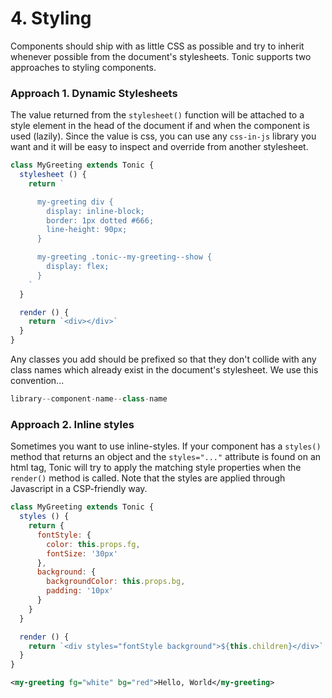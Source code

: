 # 4. Styling

Components should ship with as little CSS as possible and try to inherit
whenever possible from the document's stylesheets. Tonic supports two approaches
to styling components.

### Approach 1. Dynamic Stylesheets
The value returned from the `stylesheet()` function will be attached to a style
element in the head of the document if and when the component is used (lazily).
Since the value is css, you can use any `css-in-js` library you want and it will
be easy to inspect and override from another stylesheet.

```js
class MyGreeting extends Tonic {
  stylesheet () {
    return `

      my-greeting div {
        display: inline-block;
        border: 1px dotted #666;
        line-height: 90px;
      }

      my-greeting .tonic--my-greeting--show {
        display: flex;
      }
    `
  }

  render () {
    return `<div></div>`
  }
}
```

Any classes you add should be prefixed so that they don't collide with any class
names which already exist in the document's stylesheet. We use this convention...

```js
library--component-name--class-name
```

### Approach 2. Inline styles

Sometimes you want to use inline-styles. If your component has a `styles()`
method that returns an object and the `styles="..."` attribute is found on an
html tag, Tonic will try to apply the matching style properties when the
`render()` method is called. Note that the styles are applied through Javascript
in a CSP-friendly way.

```js
class MyGreeting extends Tonic {
  styles () {
    return {
      fontStyle: {
        color: this.props.fg,
        fontSize: '30px'
      },
      background: {
        backgroundColor: this.props.bg,
        padding: '10px'
      }
    }
  }

  render () {
    return `<div styles="fontStyle background">${this.children}</div>`
  }
}
```

```xml
<my-greeting fg="white" bg="red">Hello, World</my-greeting>
```
